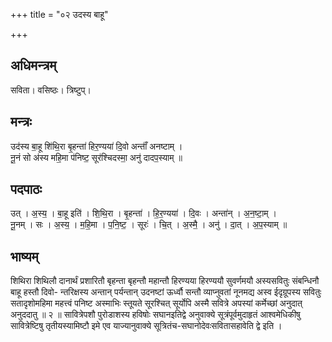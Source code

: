 +++
title = "०२ उदस्य बाहू"

+++
## अधिमन्त्रम्
सविता। वसिष्ठः। त्रिष्टुप्।

## मन्त्रः
उद॑स्य बा॒हू शि॑थि॒रा बृ॒हन्ता॑ हिर॒ण्यया॑ दि॒वो अन्ताँ॑ अनष्टाम् ।  
नू॒नं सो अ॑स्य महि॒मा प॑निष्ट॒ सूर॑श्चिदस्मा॒ अनु॑ दादप॒स्याम् ॥

## पदपाठः
उत् । अ॒स्य॒ । बा॒हू इति॑ । शि॒थि॒रा । बृ॒हन्ता॑ । हि॒र॒ण्यया॑ । दि॒वः । अन्ता॑न् । अ॒न॒ष्टा॒म् ।  
नू॒नम् । सः । अ॒स्य॒ । म॒हि॒मा । प॒नि॒ष्ट॒ । सूरः॑ । चि॒त् । अ॒स्मै॒ । अनु॑ । दा॒त् । अ॒प॒स्याम् ॥

## भाष्यम्
शिथिरा शिथिलौ दानार्थं प्रशारितौ बृहन्ता बृहन्तौ महान्तौ हिरण्यया हिरण्ययौ सुवर्णमयौ अस्यसवितुः संबन्धिनौ बाहू हस्तौ दिवो- न्तरिक्षस्य अन्तान् पर्यन्तान् उदनष्टां ऊर्ध्वौ सन्तौ व्याप्नुवतां नूनमद्य अस्व ईदृग्रूपस्य सवितुः सतादृशोमहिमा महत्त्वं पनिष्ट अस्माभिः स्तूयते सूरश्चित् सूर्योपि अस्मै सवित्रे अपस्यां कर्मेच्छां अनुदात् अनुददातु ॥ २ ॥ सावित्रेपशौ पुरोडाशस्य हविषोः सघानइतिद्वे अनुवाक्ये सूत्रंपूर्वमुदाहृतं आश्वमेधिकीषु सावित्रेष्टिषु तृतीयस्यामिष्टौ इमे एव याज्यानुवाक्ये सूत्रितंच-सघानोदेवःसवितासहावेति द्वे इति ।